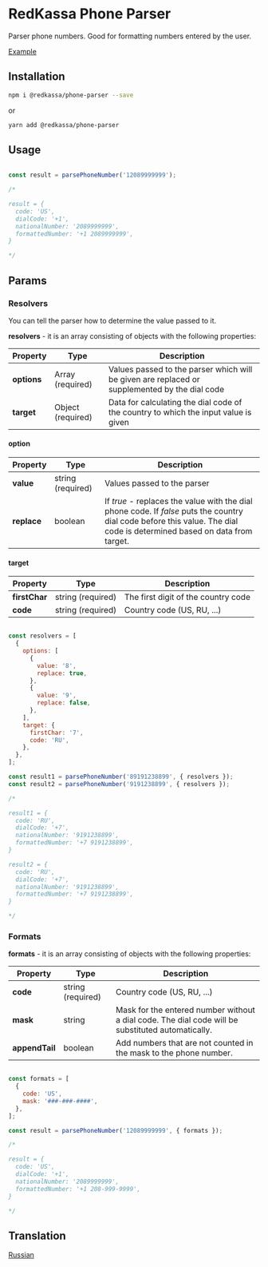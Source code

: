# RedKassa Phone Parser

Parser phone numbers. Good for formatting numbers entered by the user.

[Example](https://codesandbox.io/s/angry-firefly-vyjj0?fontsize=14&hidenavigation=1&theme=dark)



## Installation

```bash
npm i @redkassa/phone-parser --save
```

or

```bash
yarn add @redkassa/phone-parser
```

## Usage

```javascript

const result = parsePhoneNumber('12089999999');

/*

result = {
  code: 'US',
  dialCode: '+1',
  nationalNumber: '2089999999',
  formattedNumber: '+1 2089999999',
}

*/

```

## Params

### Resolvers

You can tell the parser how to determine the value passed to it.

**resolvers** - it is an array consisting of objects with the following properties:

| Property | Type | Description|
|---|---|---|
| **options** | Array (required) | Values ​​passed to the parser which will be given are replaced or supplemented by the dial code |
| **target** | Object (required) | Data for calculating the dial code of the country to which the input value is given |

#### option

| Property | Type | Description|
|---|---|---|
| **value** | string (required) | Values ​​passed to the parser |
| **replace** | boolean | If *true* - replaces the value with the dial phone code. If *false* puts the country dial code before this value. The dial code is determined based on data from target. |

#### target

| Property | Type | Description|
|---|---|---|
| **firstChar** | string (required) | The first digit of the country code |
| **code** | string (required) | Country code (US, RU, ...) |

```javascript

const resolvers = [
  {
    options: [
      {
        value: '8',
        replace: true,
      },
      {
        value: '9',
        replace: false,
      },
    ],
    target: {
      firstChar: '7',
      code: 'RU',
    },
  },
];

const result1 = parsePhoneNumber('89191238899', { resolvers });
const result2 = parsePhoneNumber('9191238899', { resolvers });

/*

result1 = {
  code: 'RU',
  dialCode: '+7',
  nationalNumber: '9191238899',
  formattedNumber: '+7 9191238899',
}

result2 = {
  code: 'RU',
  dialCode: '+7',
  nationalNumber: '9191238899',
  formattedNumber: '+7 9191238899',
}

*/

```

### Formats

**formats** - it is an array consisting of objects with the following properties:

| Property | Type | Description|
|---|---|---|
| **code** | string (required) | Country code (US, RU, ...) |
| **mask** | string | Mask for the entered number without a dial code. The dial code will be substituted automatically. |
| **appendTail** | boolean | Add numbers that are not counted in the mask to the phone number. |

```javascript

const formats = [
  {
    code: 'US',
    mask: '###-###-####',
  },
];

const result = parsePhoneNumber('12089999999', { formats });

/*

result = {
  code: 'US',
  dialCode: '+1',
  nationalNumber: '2089999999',
  formattedNumber: '+1 208-999-9999',
}

*/

```

## Translation
[Russian](https://github.com/redkassa/phone-parser/blob/master/README_ru.md)

